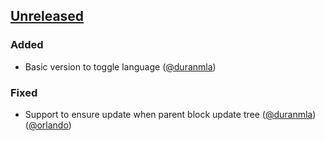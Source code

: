 ## [Unreleased]

### Added
* Basic version to toggle language ([@duranmla](https://github.com/duranmla))

### Fixed
* Support to ensure update when parent block update tree ([@duranmla](https://github.com/duranmla))([@orlando](https://github.com/orlando))

[Unreleased]: https://github.com/olivierlacan/keep-a-changelog/compare/0.0.1...HEAD
